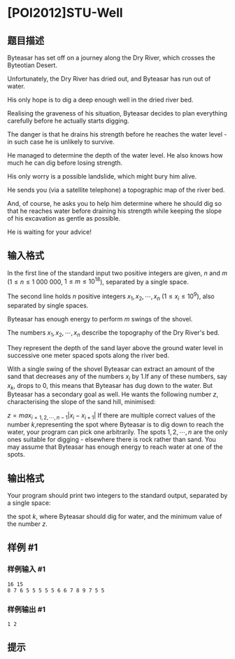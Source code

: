 # [POI2012]STU-Well

## 题目描述

Byteasar has set off on a journey along the Dry River, which crosses the Byteotian Desert.

Unfortunately, the Dry River has dried out, and Byteasar has run out of water.

His only hope is to dig a deep enough well in the dried river bed.

Realising the graveness of his situation, Byteasar decides to plan everything carefully before he actually starts digging.

The danger is that he drains his strength before he reaches the water level - in such case he is unlikely to survive.

He managed to determine the depth of the water level.  He also knows how much he can dig before losing strength.

His only worry is a possible landslide, which might bury him alive.

He sends you (via a satellite telephone) a topographic map of the river bed.

And, of course, he asks you to help him determine where he should dig so that he reaches water before draining his strength    while keeping the slope of his excavation as gentle as possible.

He is waiting for your advice!



## 输入格式

In the first line of the standard input two positive integers are given, $n$ and $m$ ($1\le n\le 1\ 000\ 000$, $1\le m\le 10^{18}$), separated by a single space.

The second line holds $n$ positive integers $x_1,x_2,\cdots,x_n$ ($1\le x_i\le 10^9$), also separated by single spaces.

Byteasar has enough energy to perform $m$ swings of the shovel.

The numbers $x_1,x_2,\cdots,x_n$ describe the topography of the Dry River's bed.

They represent the depth of the sand layer above the ground water level in successive one meter spaced spots along the river bed.

With a single swing of the shovel Byteasar can extract an amount of the sand that decreases any of the numbers $x_i$ by 1.If any of these numbers, say $x_k$, drops to 0, this means that Byteasar has dug down to the water. But Byteasar has a secondary goal as well. He wants the following number $z$, characterising the slope of the sand hill, minimised:

$z=max_{i=1,2,\cdots,n-1}|x_i-x_{i+1}|$
If there are multiple correct values of the number $k$,representing the spot where Byteasar is to dig down to reach the water, your program can pick one arbitrarily. The spots $1,2,\cdots,n$ are the only ones suitable for digging - elsewhere there is rock rather than sand. You may assume that Byteasar has enough energy to reach water at one of the spots.


## 输出格式

Your program should print two integers to the standard output, separated by a single space:

the spot $k$, where Byteasar should dig for water, and the minimum value of the number $z$.


## 样例 #1

### 样例输入 #1
```
16 15
8 7 6 5 5 5 5 5 6 6 7 8 9 7 5 5
```

### 样例输出 #1

```
1 2
```

## 提示


